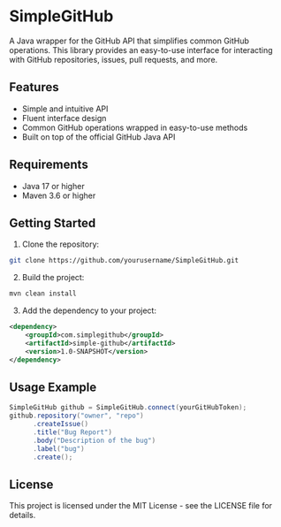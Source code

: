 # SimpleGitHub

A Java wrapper for the GitHub API that simplifies common GitHub operations. This library provides an easy-to-use interface for interacting with GitHub repositories, issues, pull requests, and more.

## Features
- Simple and intuitive API
- Fluent interface design
- Common GitHub operations wrapped in easy-to-use methods
- Built on top of the official GitHub Java API

## Requirements
- Java 17 or higher
- Maven 3.6 or higher

## Getting Started

1. Clone the repository:
```bash
git clone https://github.com/yourusername/SimpleGitHub.git
```

2. Build the project:
```bash
mvn clean install
```

3. Add the dependency to your project:
```xml
<dependency>
    <groupId>com.simplegithub</groupId>
    <artifactId>simple-github</artifactId>
    <version>1.0-SNAPSHOT</version>
</dependency>
```

## Usage Example
```java
SimpleGitHub github = SimpleGitHub.connect(yourGitHubToken);
github.repository("owner", "repo")
      .createIssue()
      .title("Bug Report")
      .body("Description of the bug")
      .label("bug")
      .create();
```

## License
This project is licensed under the MIT License - see the LICENSE file for details.
